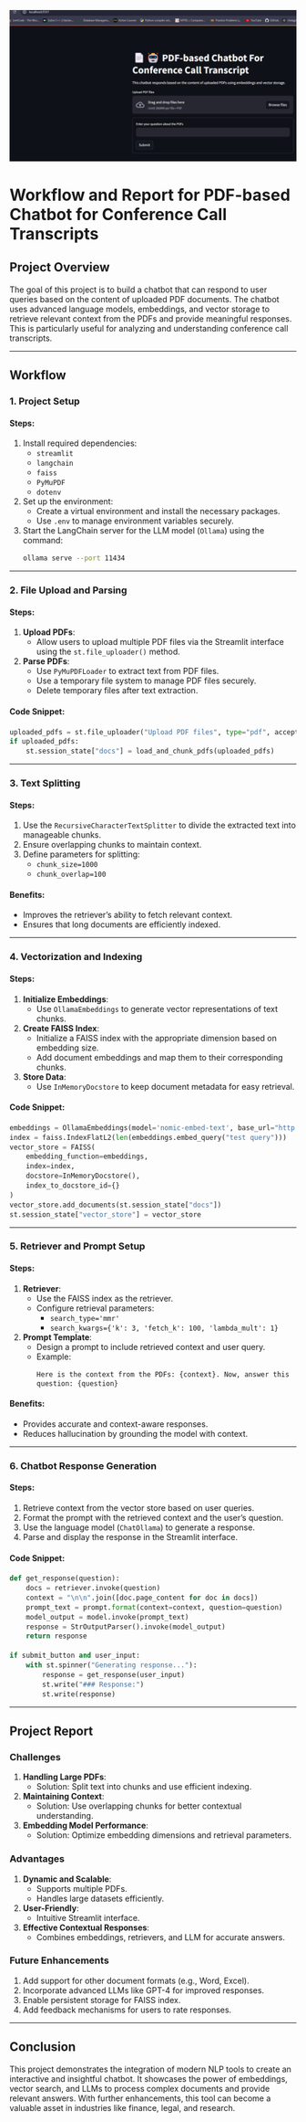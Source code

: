 ![Alt Text](https://github.com/navinbhagat322/Intern_chatbot_P/blob/main/image.png)




# Workflow and Report for PDF-based Chatbot for Conference Call Transcripts

## Project Overview
The goal of this project is to build a chatbot that can respond to user queries based on the content of uploaded PDF documents. The chatbot uses advanced language models, embeddings, and vector storage to retrieve relevant context from the PDFs and provide meaningful responses. This is particularly useful for analyzing and understanding conference call transcripts.

---

## Workflow

### 1. **Project Setup**

#### Steps:
1. Install required dependencies:
   - `streamlit`
   - `langchain`
   - `faiss`
   - `PyMuPDF`
   - `dotenv`
2. Set up the environment:
   - Create a virtual environment and install the necessary packages.
   - Use `.env` to manage environment variables securely.
3. Start the LangChain server for the LLM model (`Ollama`) using the command:
   ```bash
   ollama serve --port 11434
   ```

---

### 2. **File Upload and Parsing**

#### Steps:
1. **Upload PDFs**:
   - Allow users to upload multiple PDF files via the Streamlit interface using the `st.file_uploader()` method.
2. **Parse PDFs**:
   - Use `PyMuPDFLoader` to extract text from PDF files.
   - Use a temporary file system to manage PDF files securely.
   - Delete temporary files after text extraction.

#### Code Snippet:
```python
uploaded_pdfs = st.file_uploader("Upload PDF files", type="pdf", accept_multiple_files=True)
if uploaded_pdfs:
    st.session_state["docs"] = load_and_chunk_pdfs(uploaded_pdfs)
```

---

### 3. **Text Splitting**

#### Steps:
1. Use the `RecursiveCharacterTextSplitter` to divide the extracted text into manageable chunks.
2. Ensure overlapping chunks to maintain context.
3. Define parameters for splitting:
   - `chunk_size=1000`
   - `chunk_overlap=100`

#### Benefits:
- Improves the retriever’s ability to fetch relevant context.
- Ensures that long documents are efficiently indexed.

---

### 4. **Vectorization and Indexing**

#### Steps:
1. **Initialize Embeddings**:
   - Use `OllamaEmbeddings` to generate vector representations of text chunks.
2. **Create FAISS Index**:
   - Initialize a FAISS index with the appropriate dimension based on embedding size.
   - Add document embeddings and map them to their corresponding chunks.
3. **Store Data**:
   - Use `InMemoryDocstore` to keep document metadata for easy retrieval.

#### Code Snippet:
```python
embeddings = OllamaEmbeddings(model='nomic-embed-text', base_url="http://localhost:11434")
index = faiss.IndexFlatL2(len(embeddings.embed_query("test query")))
vector_store = FAISS(
    embedding_function=embeddings,
    index=index,
    docstore=InMemoryDocstore(),
    index_to_docstore_id={}
)
vector_store.add_documents(st.session_state["docs"])
st.session_state["vector_store"] = vector_store
```

---

### 5. **Retriever and Prompt Setup**

#### Steps:
1. **Retriever**:
   - Use the FAISS index as the retriever.
   - Configure retrieval parameters:
     - `search_type='mmr'`
     - `search_kwargs={'k': 3, 'fetch_k': 100, 'lambda_mult': 1}`
2. **Prompt Template**:
   - Design a prompt to include retrieved context and user query.
   - Example:
     ```text
     Here is the context from the PDFs: {context}. Now, answer this question: {question}
     ```

#### Benefits:
- Provides accurate and context-aware responses.
- Reduces hallucination by grounding the model with context.

---

### 6. **Chatbot Response Generation**

#### Steps:
1. Retrieve context from the vector store based on user queries.
2. Format the prompt with the retrieved context and the user’s question.
3. Use the language model (`ChatOllama`) to generate a response.
4. Parse and display the response in the Streamlit interface.

#### Code Snippet:
```python
def get_response(question):
    docs = retriever.invoke(question)
    context = "\n\n".join([doc.page_content for doc in docs])
    prompt_text = prompt.format(context=context, question=question)
    model_output = model.invoke(prompt_text)
    response = StrOutputParser().invoke(model_output)
    return response

if submit_button and user_input:
    with st.spinner("Generating response..."):
        response = get_response(user_input)
        st.write("### Response:")
        st.write(response)
```

---

## Project Report

### Challenges
1. **Handling Large PDFs**:
   - Solution: Split text into chunks and use efficient indexing.
2. **Maintaining Context**:
   - Solution: Use overlapping chunks for better contextual understanding.
3. **Embedding Model Performance**:
   - Solution: Optimize embedding dimensions and retrieval parameters.

### Advantages
1. **Dynamic and Scalable**:
   - Supports multiple PDFs.
   - Handles large datasets efficiently.
2. **User-Friendly**:
   - Intuitive Streamlit interface.
3. **Effective Contextual Responses**:
   - Combines embeddings, retrievers, and LLM for accurate answers.

### Future Enhancements
1. Add support for other document formats (e.g., Word, Excel).
2. Incorporate advanced LLMs like GPT-4 for improved responses.
3. Enable persistent storage for FAISS index.
4. Add feedback mechanisms for users to rate responses.

---

## Conclusion
This project demonstrates the integration of modern NLP tools to create an interactive and insightful chatbot. It showcases the power of embeddings, vector search, and LLMs to process complex documents and provide relevant answers. With further enhancements, this tool can become a valuable asset in industries like finance, legal, and research.




